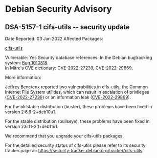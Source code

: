 
Debian Security Advisory
========================


DSA-5157-1 cifs-utils -- security update
----------------------------------------



Date Reported:
03 Jun 2022
Affected Packages:

[cifs-utils](https://packages.debian.org/src:cifs-utils)

Vulnerable:
Yes
Security database references:
In the Debian bugtracking system: [Bug 1010818](https://bugs.debian.org/cgi-bin/bugreport.cgi?bug=1010818).  
In Mitre's CVE dictionary: [CVE-2022-27239](https://security-tracker.debian.org/tracker/CVE-2022-27239), [CVE-2022-29869](https://security-tracker.debian.org/tracker/CVE-2022-29869).  

More information:

Jeffrey Bencteux reported two vulnerabilities in cifs-utils, the Common
Internet File System utilities, which can result in escalation of
privileges ([CVE-2022-27239](https://security-tracker.debian.org/tracker/CVE-2022-27239)) or an information leak ([CVE-2022-29869](https://security-tracker.debian.org/tracker/CVE-2022-29869)).


For the oldstable distribution (buster), these problems have been fixed
in version 2:6.8-2+deb10u1.


For the stable distribution (bullseye), these problems have been fixed in
version 2:6.11-3.1+deb11u1.


We recommend that you upgrade your cifs-utils packages.


For the detailed security status of cifs-utils please refer to its
security tracker page at:
<https://security-tracker.debian.org/tracker/cifs-utils>





